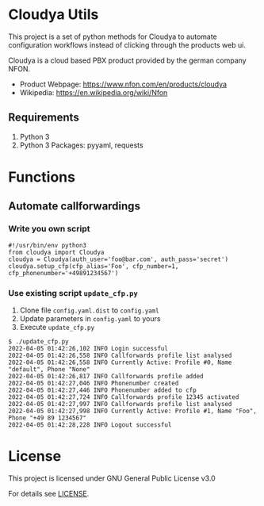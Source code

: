 # Cloudya Utils

This project is a set of python methods for Cloudya to automate configuration workflows instead of clicking through the products web ui.

Cloudya is a cloud based PBX product provided by the german company NFON.

* Product Webpage: https://www.nfon.com/en/products/cloudya
* Wikipedia: https://en.wikipedia.org/wiki/Nfon

## Requirements

1. Python 3
1. Python 3 Packages: pyyaml, requests


# Functions

## Automate callforwardings

### Write you own script

```
#!/usr/bin/env python3
from cloudya import Cloudya
cloudya = Cloudya(auth_user='foo@bar.com', auth_pass='secret')
cloudya.setup_cfp(cfp_alias='Foo', cfp_number=1, cfp_phonenumber='+49891234567')
```

### Use existing script `update_cfp.py`

1. Clone file `config.yaml.dist` to `config.yaml`
1. Update parameters in `config.yaml` to yours
1. Execute `update_cfp.py`

```
$ ./update_cfp.py
2022-04-05 01:42:26,102 INFO Login successful
2022-04-05 01:42:26,558 INFO Callforwards profile list analysed
2022-04-05 01:42:26,558 INFO Currently Active: Profile #0, Name "default", Phone "None"
2022-04-05 01:42:26,817 INFO Callforwards profile added
2022-04-05 01:42:27,046 INFO Phonenumber created
2022-04-05 01:42:27,446 INFO Phonenumber added to cfp
2022-04-05 01:42:27,724 INFO Callforwards profile 12345 activated
2022-04-05 01:42:27,997 INFO Callforwards profile list analysed
2022-04-05 01:42:27,998 INFO Currently Active: Profile #1, Name "Foo", Phone "+49 89 1234567"
2022-04-05 01:42:28,228 INFO Logout successful
```

# License

This project is licensed under GNU General Public License v3.0

For details see [LICENSE](LICENSE).